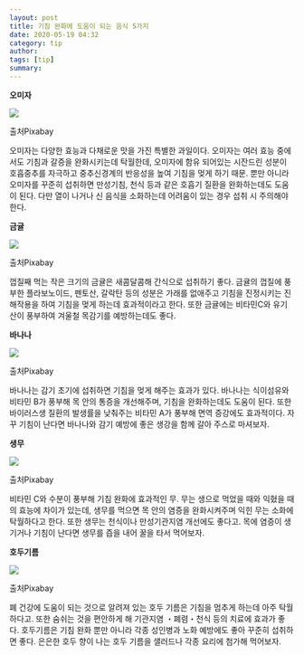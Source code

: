 ```yaml
---
layout: post
title: 기침 완화에 도움이 되는 음식 5가지
date: 2020-05-19 04:32
category: tip
author: 
tags: [tip]
summary: 
---
```



**오미자**

![](https://img1.daumcdn.net/thumb/R720x0/?fname=https%3A%2F%2Ft1.daumcdn.net%2Fliveboard%2Finterstella-story%2F48d205ea542444c493984581d74b0259.JPG)

출처Pixabay

오미자는 다양한 효능과 다채로운 맛을 가진 특별한 과일이다. 오미자는 여러 효능 중에서도 기침과 갈증을 완화시키는데 탁월한데, 오미자에 함유 되어있는 시잔드린 성분이 호흡중추를 자극하고 중추신경계의 반응성을 높여 기침을 멎게 하기 때문. 뿐만 아니라 오미자를 꾸준히 섭취하면 만성기침, 천식 등과 같은 호흡기 질환을 완화하는데도 도움이 된다. 다만 열이 나거나 신 음식을 소화하는데 어려움이 있는 경우 섭취 시 주의해야 한다.

**금귤**

![](https://img1.daumcdn.net/thumb/R720x0/?fname=https%3A%2F%2Ft1.daumcdn.net%2Fliveboard%2Finterstella-story%2F323bc578f3834b1c92e3543c4ecb59e4.JPG)

출처Pixabay

껍질째 먹는 작은 크기의 금귤은 새콤달콤해 간식으로 섭취하기 좋다. 금귤의 껍질에 풍부한 플라보노이드, 펜토산, 갈락탄 등의 성분은 가래를 없애주고 기침을 진정시키는 진해작용을 하여 기침을 멎게 하는데 효과적이라고 한다. 또한 금귤에는 비타민C와 유기산이 풍부하여 겨울철 목감기를 예방하는데도 좋다.

**바나나**

![](https://img1.daumcdn.net/thumb/R720x0/?fname=https%3A%2F%2Ft1.daumcdn.net%2Fliveboard%2Finterstella-story%2F07eb9b93c70c4d80ab8bc50b5d7e53ea.JPG)

출처Pixabay

바나나는 감기 초기에 섭취하면 기침을 멎게 해주는 효과가 있다. 바나나는 식이섬유와 비타민 B가 풍부해 목 안의 통증을 개선해주며, 기침을 완화하는데도 도움이 된다. 또한 바이러스생 질환의 발생률을 낮춰주는 비타민 A가 풍부해 면역 증강에도 효과적이다. 자꾸 기침이 난다면 바나나와 감기 예방에 좋은 생강을 함께 갈아 주스로 마셔보자.

**생무**

![](https://img1.daumcdn.net/thumb/R720x0/?fname=https%3A%2F%2Ft1.daumcdn.net%2Fliveboard%2Finterstella-story%2F95e8cf68c78b4eab8289a8cbf2c64a9c.JPG)

출처Pixabay

비타민 C와 수분이 풍부해 기침 완화에 효과적인 무. 무는 생으로 먹었을 때와 익혔을 때의 효능에 차이가 있는데, 생무를 먹으면 목 안의 염증을 완화시켜주며 익힌 무는 소화에 탁월하다고 한다. 또한 생무는 천식이나 만성기관지염 개선에도 좋다고. 목에 염증이 생기거나 기침이 난다면 생무를 즙을 내어 꿀을 타서 먹어보자.

**호두기름**

![](https://img1.daumcdn.net/thumb/R720x0/?fname=https%3A%2F%2Ft1.daumcdn.net%2Fliveboard%2Finterstella-story%2F162be9f5626543ea8798b58e54cdd975.JPG)

출처Pixabay

폐 건강에 도움이 되는 것으로 알려져 있는 호두 기름은 기침을 멈추게 하는데 아주 탁월하다고. 또한 숨쉬는 것을 편안하게 해 기관지염 ・폐렴・천식 등의 치료에 효과가 좋다. 호두기름은 기침 완화 뿐만 아니라 각종 성인병과 노화 예방에도 좋아 꾸준히 섭취하면 좋다. 은은한 호두 향이 나는 호두 기름을 샐러드나 각종 요리에 첨가해 먹어보자.